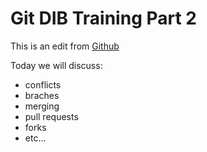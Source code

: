 # Git DIB Training Part 2

This is an edit from [Github](www.github.com)

Today we will discuss:

- conflicts
- braches
- merging
- pull requests
- forks
- etc...
